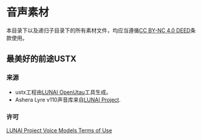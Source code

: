 # 音声素材

本目录下以及递归子目录下的所有素材文件，均应当遵循[CC BY-NC 4.0 DEED](https://creativecommons.org/licenses/by-nc/4.0/deed.en)条款使用。

## 最美好的前途USTX

### 来源
- ustx工程由[LUNAI OpenUtau](https://lunaiproject.github.io/)工具生成。
- Ashera Lyre v110声音库来自[LUNAI Project](https://lunaiproject.github.io/singers/ashera_lyre/).

### 许可
[LUNAI Project Voice Models Terms of Use](https://lunaiproject.github.io/termsofuse/)